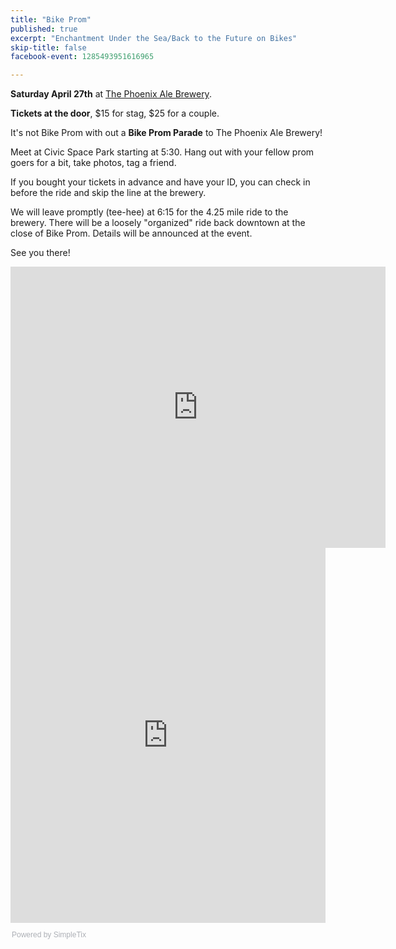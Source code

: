 ```yaml
---
title: "Bike Prom"
published: true
excerpt: "Enchantment Under the Sea/Back to the Future on Bikes"
skip-title: false
facebook-event: 1285493951616965

---
```


**Saturday April 27th** at [The Phoenix Ale Brewery](http://phoenixale.com/).

**Tickets at the door**, $15 for stag, $25 for a couple.

It's not Bike Prom with out a **Bike Prom Parade** to The Phoenix Ale Brewery!

Meet at Civic Space Park starting at 5:30. Hang out with your fellow prom goers for a bit, take photos, tag a friend.

If you bought your tickets in advance and have your ID, you can check in before the ride and skip the line at the brewery.

We will leave promptly (tee-hee) at 6:15 for the 4.25 mile ride to the brewery. There will be a loosely "organized" ride back downtown at the close of Bike Prom. Details will be announced at the event.

See you there!

<iframe src="https://www.google.com/maps/embed?pb=!1m18!1m12!1m3!1d3328.8446614661166!2d-112.07684008427248!3d33.45335338077314!2m3!1f0!2f0!3f0!3m2!1i1024!2i768!4f13.1!3m3!1m2!1s0x872b122320732fbb%3A0x814f5b589b3c3dd6!2sCivic+Space+Park!5e0!3m2!1sen!2sus!4v1523991188845" width="600" height="450" frameborder="0" style="border:0" allowfullscreen></iframe>

<div style="width:100%; text-align:left;">
<script>
    var is_safari = navigator.userAgent.indexOf('Safari') > -1;
    var is_chrome = navigator.userAgent.indexOf('Chrome') > -1;
    if ((is_chrome) && (is_safari)) {is_safari = false;}
    if (is_safari) {
        if (!document.cookie.match(/^(.*;)?\s*fixed\s*=\s*[^;]+(.*)?$/)) {
            document.cookie = 'fixed=fixed; expires=Tue, 19 Jan 2038 03:14:07 UTC; path=/';
            window.location.replace("https://embeds.simpletix.com/_safari_fix.html?ShowId=42854");
        }
    }
</script>
<iframe src="https://embeds.simpletix.com/?ShowId=42854" frameborder="0" height="600" width="100%" vspace="0" hspace="0" marginheight="5"
 marginwidth="5" scrolling="auto" allowtransparency="true"></iframe>
<div style="font-family:Helvetica, Arial; font-size:12px; padding:10px 0 5px; margin:2px; width:100%; text-align:left;" >
<a style="color: #ADB0B6; text-decoration: none;" target="_parent" href ='https://www.simpletix.com/?utm_source=embed&utm_medium=web&utm_campaign=embedwidget&utm_content=footer&a=logo'>Powered by SimpleTix</a>
</div>
</div>
